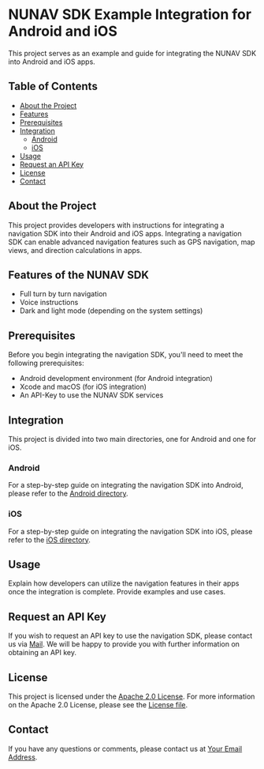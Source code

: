 # NUNAV SDK Example Integration for Android and iOS

This project serves as an example and guide for integrating the NUNAV SDK into Android and iOS apps.

## Table of Contents

- [About the Project](#about-the-project)
- [Features](#features-of-the-nunav-sdk)
- [Prerequisites](#prerequisites)
- [Integration](#integration)
    - [Android](#android)
    - [iOS](#ios)
- [Usage](#usage)
- [Request an API Key](#request-an-api-key)
- [License](#license)
- [Contact](#contact)

## About the Project

This project provides developers with instructions for integrating a navigation SDK into their Android and iOS apps. Integrating a navigation SDK can enable advanced navigation features such as GPS navigation, map views, and direction calculations in apps.

## Features of the NUNAV SDK

* Full turn by turn navigation
* Voice instructions
* Dark and light mode (depending on the system settings)

## Prerequisites

Before you begin integrating the navigation SDK, you'll need to meet the following prerequisites:

- Android development environment (for Android integration)
- Xcode and macOS (for iOS integration)
- An API-Key to use the NUNAV SDK services

## Integration

This project is divided into two main directories, one for Android and one for iOS.

### Android

For a step-by-step guide on integrating the navigation SDK into Android, please refer to the [Android directory](android/).

### iOS

For a step-by-step guide on integrating the navigation SDK into iOS, please refer to the [iOS directory](iOS/).

## Usage

Explain how developers can utilize the navigation features in their apps once the integration is complete. Provide examples and use cases.

## Request an API Key

If you wish to request an API key to use the navigation SDK, please contact us via [Mail](mailto:info@graphmasters.net). We will be happy to provide you with further information on obtaining an API key.

## License

This project is licensed under the [Apache 2.0 License](LICENSE). For more information on the Apache 2.0 License, please see the [License file](LICENSE).

## Contact

If you have any questions or comments, please contact us at [Your Email Address](info@graphmasters.net).
